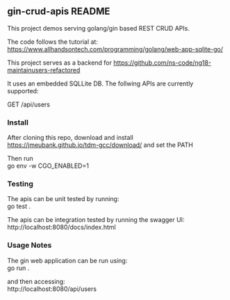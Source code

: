 ## gin-crud-apis README
This project demos serving golang/gin based REST CRUD APIs. 

The code follows the tutorial at: https://www.allhandsontech.com/programming/golang/web-app-sqlite-go/

This project serves as a backend for https://github.com/ns-code/ng18-maintainusers-refactored

It uses an embedded SQLLite DB. The follwing APIs are currently supported:

GET /api/users

### Install
After cloning this repo, download and install https://jmeubank.github.io/tdm-gcc/download/ and set the PATH

Then run<br>
go env -w CGO_ENABLED=1

### Testing
The apis can be unit tested by running:<br>
go test .

The apis can be integration tested by running the swagger UI:<br>
http://localhost:8080/docs/index.html

### Usage Notes
The gin web application can be run using:<br>
go run .

and then accessing:<br>
http://localhost:8080/api/users
